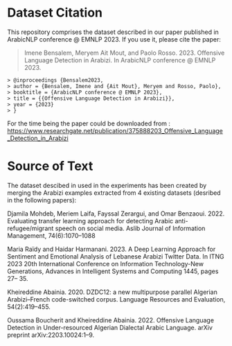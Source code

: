 # Dataset Citation

This repository comprises the dataset described in our paper published in ArabicNLP conference @ EMNLP 2023. If you use it, please cite the paper:

> Imene Bensalem, Meryem Ait Mout, and Paolo Rosso. 2023. Offensive Language Detection in Arabizi. In ArabicNLP conference @ EMNLP 2023.
```
> @inproceedings {Bensalem2023,  
> author = {Bensalem, Imene and {Ait Mout}, Meryem and Rosso, Paolo},  
> booktitle = {ArabicNLP conference @ EMNLP 2023},  
> title = {{Offensive Language Detection in Arabizi}},  
> year = {2023}  
> }
```
For the time being the paper could be downloaded from : https://www.researchgate.net/publication/375888203_Offensive_Language_Detection_in_Arabizi

# Source of Text

The dataset descibed in used in the experiments has been created by merging the Arabizi examples extracted from 4 existing datasets (desribed in the following papers):

Djamila Mohdeb, Meriem Laifa, Fayssal Zerargui, and Omar Benzaoui. 2022. Evaluating transfer learning approach for detecting Arabic anti-refugee/migrant speech on social media. Aslib Journal of Information Management, 74(6):1070–1088

Maria Raïdy and Haidar Harmanani. 2023. A Deep Learning Approach for Sentiment and Emotional Analysis of Lebanese Arabizi Twitter Data. In ITNG 2023 20th International Conference on Information Technology-New Generations, Advances in Intelligent Systems and Computing 1445, pages 27– 35.

Kheireddine Abainia. 2020. DZDC12: a new multipurpose parallel Algerian Arabizi–French code-switched corpus. Language Resources and Evaluation, 54(2):419–455.

Oussama Boucherit and Kheireddine Abainia. 2022. Offensive Language Detection in Under-resourced Algerian Dialectal Arabic Language. arXiv preprint arXiv:2203.10024:1–9.


